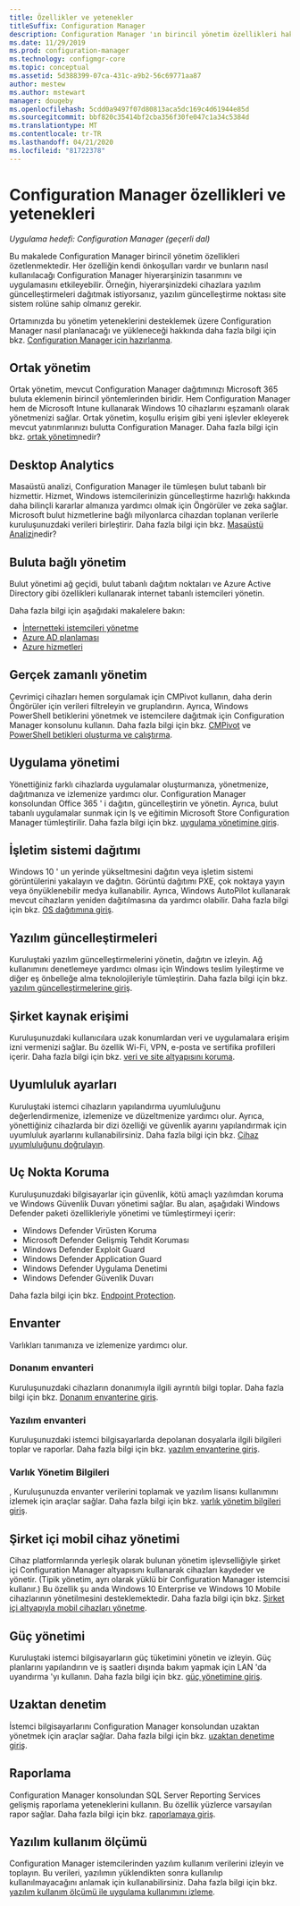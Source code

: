 ```yaml
---
title: Özellikler ve yetenekler
titleSuffix: Configuration Manager
description: Configuration Manager 'ın birincil yönetim özellikleri hakkında bilgi edinin.
ms.date: 11/29/2019
ms.prod: configuration-manager
ms.technology: configmgr-core
ms.topic: conceptual
ms.assetid: 5d388399-07ca-431c-a9b2-56c69771aa87
author: mestew
ms.author: mstewart
manager: dougeby
ms.openlocfilehash: 5cdd0a9497f07d80813aca5dc169c4d61944e85d
ms.sourcegitcommit: bbf820c35414bf2cba356f30fe047c1a34c5384d
ms.translationtype: MT
ms.contentlocale: tr-TR
ms.lasthandoff: 04/21/2020
ms.locfileid: "81722378"
---
```

# <a name="features-and-capabilities-of-configuration-manager"></a>Configuration Manager özellikleri ve yetenekleri

*Uygulama hedefi: Configuration Manager (geçerli dal)*

Bu makalede Configuration Manager birincil yönetim özellikleri özetlenmektedir. Her özelliğin kendi önkoşulları vardır ve bunların nasıl kullanılacağı Configuration Manager hiyerarşinizin tasarımını ve uygulamasını etkileyebilir. Örneğin, hiyerarşinizdeki cihazlara yazılım güncelleştirmeleri dağıtmak istiyorsanız, yazılım güncelleştirme noktası site sistem rolüne sahip olmanız gerekir.  

Ortamınızda bu yönetim yeteneklerini desteklemek üzere Configuration Manager nasıl planlanacağı ve yükleneceği hakkında daha fazla bilgi için bkz. [Configuration Manager için hazırlanma](../get-ready.md).  

## <a name="co-management"></a>Ortak yönetim

Ortak yönetim, mevcut Configuration Manager dağıtımınızı Microsoft 365 buluta eklemenin birincil yöntemlerinden biridir. Hem Configuration Manager hem de Microsoft Intune kullanarak Windows 10 cihazlarını eşzamanlı olarak yönetmenizi sağlar. Ortak yönetim, koşullu erişim gibi yeni işlevler ekleyerek mevcut yatırımlarınızı bulutta Configuration Manager. Daha fazla bilgi için bkz. [ortak yönetim](../../../comanage/overview.md)nedir?

## <a name="desktop-analytics"></a>Desktop Analytics

Masaüstü analizi, Configuration Manager ile tümleşen bulut tabanlı bir hizmettir. Hizmet, Windows istemcilerinizin güncelleştirme hazırlığı hakkında daha bilinçli kararlar almanıza yardımcı olmak için Öngörüler ve zeka sağlar. Microsoft bulut hizmetlerine bağlı milyonlarca cihazdan toplanan verilerle kuruluşunuzdaki verileri birleştirir. Daha fazla bilgi için bkz. [Masaüstü Analizi](../../../desktop-analytics/overview.md)nedir?

## <a name="cloud-attached-management"></a>Buluta bağlı yönetim

Bulut yönetimi ağ geçidi, bulut tabanlı dağıtım noktaları ve Azure Active Directory gibi özellikleri kullanarak internet tabanlı istemcileri yönetin.

Daha fazla bilgi için aşağıdaki makalelere bakın:

- [İnternetteki istemcileri yönetme](../../clients/manage/manage-clients-internet.md)
- [Azure AD planlaması](../security/plan-for-security.md#bkmk_planazuread)
- [Azure hizmetleri](../../servers/deploy/configure/azure-services-wizard.md)

## <a name="real-time-management"></a>Gerçek zamanlı yönetim

Çevrimiçi cihazları hemen sorgulamak için CMPivot kullanın, daha derin Öngörüler için verileri filtreleyin ve gruplandırın. Ayrıca, Windows PowerShell betiklerini yönetmek ve istemcilere dağıtmak için Configuration Manager konsolunu kullanın. Daha fazla bilgi için bkz. [CMPivot](../../servers/manage/cmpivot.md) ve [PowerShell betikleri oluşturma ve çalıştırma](../../../apps/deploy-use/create-deploy-scripts.md).

## <a name="application-management"></a>Uygulama yönetimi

Yönettiğiniz farklı cihazlarda uygulamalar oluşturmanıza, yönetmenize, dağıtmanıza ve izlemenize yardımcı olur. Configuration Manager konsolundan Office 365 ' i dağıtın, güncelleştirin ve yönetin. Ayrıca, bulut tabanlı uygulamalar sunmak için Iş ve eğitimin Microsoft Store Configuration Manager tümleştirilir. Daha fazla bilgi için bkz. [uygulama yönetimine giriş](../../../apps/understand/introduction-to-application-management.md).

## <a name="os-deployment"></a>İşletim sistemi dağıtımı

Windows 10 ' un yerinde yükseltmesini dağıtın veya işletim sistemi görüntülerini yakalayın ve dağıtın. Görüntü dağıtımı PXE, çok noktaya yayın veya önyüklenebilir medya kullanabilir. Ayrıca, Windows AutoPilot kullanarak mevcut cihazların yeniden dağıtılmasına da yardımcı olabilir. Daha fazla bilgi için bkz. [OS dağıtımına giriş](../../../osd/understand/introduction-to-operating-system-deployment.md).  

## <a name="software-updates"></a>Yazılım güncelleştirmeleri

Kuruluştaki yazılım güncelleştirmelerini yönetin, dağıtın ve izleyin. Ağ kullanımını denetlemeye yardımcı olması için Windows teslim Iyileştirme ve diğer eş önbelleğe alma teknolojileriyle tümleştirin. Daha fazla bilgi için bkz. [yazılım güncelleştirmelerine giriş](../../../sum/understand/software-updates-introduction.md).  

## <a name="company-resource-access"></a>Şirket kaynak erişimi

Kuruluşunuzdaki kullanıcılara uzak konumlardan veri ve uygulamalara erişim izni vermenizi sağlar. Bu özellik Wi-Fi, VPN, e-posta ve sertifika profilleri içerir. Daha fazla bilgi için bkz. [veri ve site altyapısını koruma](../../../protect/understand/protect-data-and-site-infrastructure.md).

## <a name="compliance-settings"></a>Uyumluluk ayarları

Kuruluştaki istemci cihazların yapılandırma uyumluluğunu değerlendirmenize, izlemenize ve düzeltmenize yardımcı olur. Ayrıca, yönettiğiniz cihazlarda bir dizi özelliği ve güvenlik ayarını yapılandırmak için uyumluluk ayarlarını kullanabilirsiniz. Daha fazla bilgi için bkz. [Cihaz uyumluluğunu doğrulayın](../../../compliance/understand/ensure-device-compliance.md).  

## <a name="endpoint-protection"></a>Uç Nokta Koruma

Kuruluşunuzdaki bilgisayarlar için güvenlik, kötü amaçlı yazılımdan koruma ve Windows Güvenlik Duvarı yönetimi sağlar. Bu alan, aşağıdaki Windows Defender paketi özellikleriyle yönetimi ve tümleştirmeyi içerir:

- Windows Defender Virüsten Koruma
- Microsoft Defender Gelişmiş Tehdit Koruması
- Windows Defender Exploit Guard
- Windows Defender Application Guard
- Windows Defender Uygulama Denetimi
- Windows Defender Güvenlik Duvarı

Daha fazla bilgi için bkz. [Endpoint Protection](../../../protect/deploy-use/endpoint-protection.md).  

## <a name="inventory"></a>Envanter

Varlıkları tanımanıza ve izlemenize yardımcı olur.

### <a name="hardware-inventory"></a>Donanım envanteri

Kuruluşunuzdaki cihazların donanımıyla ilgili ayrıntılı bilgi toplar. Daha fazla bilgi için bkz. [Donanım envanterine giriş](../../clients/manage/inventory/introduction-to-hardware-inventory.md).  

### <a name="software-inventory"></a>Yazılım envanteri

Kuruluşunuzdaki istemci bilgisayarlarda depolanan dosyalarla ilgili bilgileri toplar ve raporlar. Daha fazla bilgi için bkz. [yazılım envanterine giriş](../../clients/manage/inventory/introduction-to-software-inventory.md).  

### <a name="asset-intelligence"></a>Varlık Yönetim Bilgileri

, Kuruluşunuzda envanter verilerini toplamak ve yazılım lisansı kullanımını izlemek için araçlar sağlar. Daha fazla bilgi için bkz. [varlık yönetim bilgileri giriş](../../clients/manage/asset-intelligence/introduction-to-asset-intelligence.md).  

## <a name="on-premises-mobile-device-management"></a>Şirket içi mobil cihaz yönetimi

Cihaz platformlarında yerleşik olarak bulunan yönetim işlevselliğiyle şirket içi Configuration Manager altyapısını kullanarak cihazları kaydeder ve yönetir. (Tipik yönetim, ayrı olarak yüklü bir Configuration Manager istemcisi kullanır.) Bu özellik şu anda Windows 10 Enterprise ve Windows 10 Mobile cihazlarının yönetilmesini desteklemektedir. Daha fazla bilgi için bkz. [Şirket içi altyapıyla mobil cihazları yönetme](../../../mdm/understand/manage-mobile-devices-with-on-premises-infrastructure.md).  

## <a name="power-management"></a>Güç yönetimi

Kuruluştaki istemci bilgisayarların güç tüketimini yönetin ve izleyin. Güç planlarını yapılandırın ve iş saatleri dışında bakım yapmak için LAN 'da uyandırma 'yı kullanın. Daha fazla bilgi için bkz. [güç yönetimine giriş](../../clients/manage/power/introduction-to-power-management.md).  

## <a name="remote-control"></a>Uzaktan denetim

İstemci bilgisayarlarını Configuration Manager konsolundan uzaktan yönetmek için araçlar sağlar. Daha fazla bilgi için bkz. [uzaktan denetime giriş](../../clients/manage/remote-control/introduction-to-remote-control.md).  

## <a name="reporting"></a>Raporlama

Configuration Manager konsolundan SQL Server Reporting Services gelişmiş raporlama yeteneklerini kullanın. Bu özellik yüzlerce varsayılan rapor sağlar. Daha fazla bilgi için bkz. [raporlamaya giriş](../../servers/manage/introduction-to-reporting.md).  

## <a name="software-metering"></a>Yazılım kullanım ölçümü

Configuration Manager istemcilerinden yazılım kullanım verilerini izleyin ve toplayın. Bu verileri, yazılımın yüklendikten sonra kullanılıp kullanılmayacağını anlamak için kullanabilirsiniz. Daha fazla bilgi için bkz. [yazılım kullanım ölçümü ile uygulama kullanımını izleme](../../../apps/deploy-use/monitor-app-usage-with-software-metering.md).  
